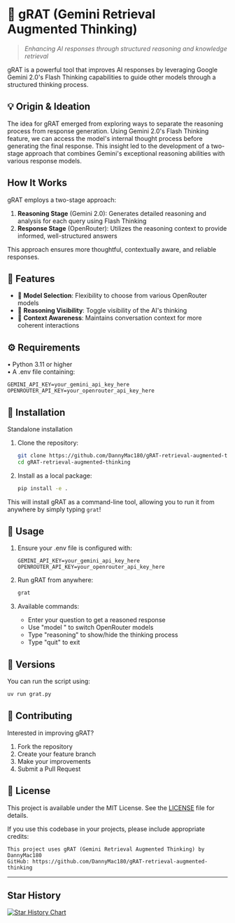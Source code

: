 # 🧠 gRAT (Gemini Retrieval Augmented Thinking)

> *Enhancing AI responses through structured reasoning and knowledge retrieval*

gRAT is a powerful tool that improves AI responses by leveraging Google Gemini 2.0's Flash Thinking capabilities to guide other models through a structured thinking process.

## 💡 Origin & Ideation

The idea for gRAT emerged from exploring ways to separate the reasoning process from response generation. Using Gemini 2.0's Flash Thinking feature, we can access the model's internal thought process before generating the final response. This insight led to the development of a two-stage approach that combines Gemini's exceptional reasoning abilities with various response models.

## How It Works

gRAT employs a two-stage approach:
1. **Reasoning Stage** (Gemini 2.0): Generates detailed reasoning and analysis for each query using Flash Thinking
2. **Response Stage** (OpenRouter): Utilizes the reasoning context to provide informed, well-structured answers

This approach ensures more thoughtful, contextually aware, and reliable responses.

## 🎯 Features

- 🤖 **Model Selection**: Flexibility to choose from various OpenRouter models
- 🧠 **Reasoning Visibility**: Toggle visibility of the AI's thinking
- 🔄 **Context Awareness**: Maintains conversation context for more coherent interactions

## ⚙️ Requirements

• Python 3.11 or higher  
• A .env file containing:
  ```plaintext
  GEMINI_API_KEY=your_gemini_api_key_here
  OPENROUTER_API_KEY=your_openrouter_api_key_here
  ```

## 🚀 Installation
Standalone installation

1. Clone the repository:
   ```bash
   git clone https://github.com/DannyMac180/gRAT-retrieval-augmented-thinking.git
   cd gRAT-retrieval-augmented-thinking
   ```


2. Install as a local package:
   ```bash
   pip install -e .
   ```

This will install gRAT as a command-line tool, allowing you to run it from anywhere by simply typing `grat`!

## 📖 Usage

1. Ensure your .env file is configured with:
   ```plaintext
   GEMINI_API_KEY=your_gemini_api_key_here
   OPENROUTER_API_KEY=your_openrouter_api_key_here
   ```

2. Run gRAT from anywhere:
   ```bash
   grat
   ```

3. Available commands:
   - Enter your question to get a reasoned response
   - Use "model <name>" to switch OpenRouter models
   - Type "reasoning" to show/hide the thinking process
   - Type "quit" to exit



## 🚀 Versions
You can run the script using:
```bash
uv run grat.py
```

## 🤝 Contributing

Interested in improving gRAT?

1. Fork the repository
2. Create your feature branch
3. Make your improvements
4. Submit a Pull Request

## 📜 License

This project is available under the MIT License. See the [LICENSE](LICENSE) file for details.

If you use this codebase in your projects, please include appropriate credits:

```plaintext
This project uses gRAT (Gemini Retrieval Augmented Thinking) by DannyMac180
GitHub: https://github.com/DannyMac180/gRAT-retrieval-augmented-thinking
```
---

## Star History

[![Star History Chart](https://api.star-history.com/svg?repos=DannyMac180/gRAT-retrieval-augmented-thinking&type=Date)](https://star-history.com/#DannyMac180/gRAT-retrieval-augmented-thinking&Date)
